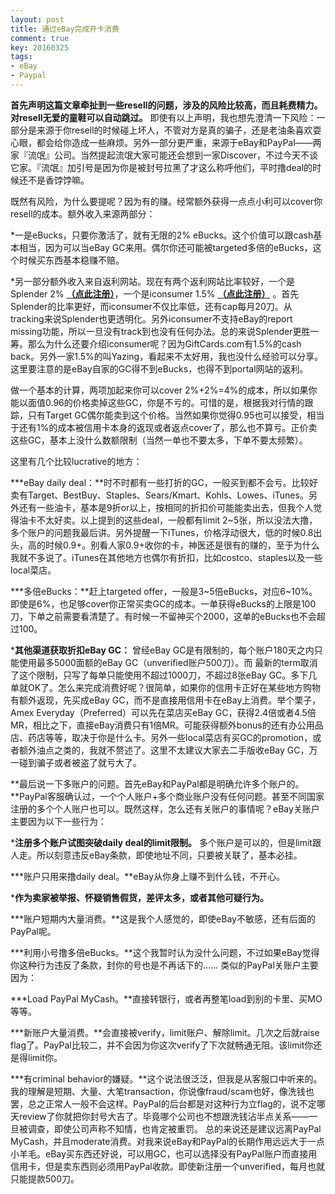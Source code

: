```yaml
---
layout: post
title: 通过eBay完成开卡消费
comment: true
key: 20160325
tags:
- eBay
- Paypal
---
```


**首先声明这篇文章牵扯到一些resell的问题，涉及的风险比较高，而且耗费精力。对resell无爱的童鞋可以自动跳过。**
即使有以上声明，我也想先澄清一下风险：一部分是来源于你resell的时候碰上坏人，不管对方是真的骗子，还是老油条喜欢耍心眼，都会给你造成一些麻烦。另外一部分更严重，来源于eBay和PayPal——两家『流氓』公司。当然提起流氓大家可能还会想到一家Discover，不过今天不谈它家。『流氓』加引号是因为你是被封号拉黑了才这么称呼他们，平时撸deal的时候还不是香饽饽嘛。

既然有风险，为什么要提呢？因为有的赚。经常额外获得一点点小利可以cover你resell的成本。额外收入来源两部分：

*一是eBucks，只要你激活了，就有无限的2% eBucks。这个价值可以跟cash基本相当，因为可以当eBay GC来用。偶尔你还可能被targeted多倍的eBucks，这个时候买东西基本稳赚不赔。

	
*另一部分额外收入来自返利网站。现在有两个返利网站比率较好，一个是Splender 2%
**[（点此注册）](http://fbuy.me/c8VO7)**，一个是iconsumer 1.5%
**[（点此注册）](https://www.iconsumer.com/IOBHTkl)**
。首先Splender的比率更好，而iconsumer不仅比率低，还有cap每月20刀。从tracking来说Splender也更透明化。另外iconsumer不支持eBay的report missing功能，所以一旦没有track到也没有任何办法。总的来说Splender更胜一筹。那么为什么还要介绍iconsumer呢？因为GiftCards.com有1.5%的cash back。另外一家1.5%的叫Yazing，看起来不太好用，我也没什么经验可以分享。
这里要注意的是eBay自家的GC得不到eBucks，也得不到portal网站的返利。

做一个基本的计算，两项加起来你可以cover 2%+2%=4%的成本，所以如果你能以面值0.96的价格卖掉这些GC，你是不亏的。可惜的是，根据我对行情的跟踪，只有Target GC偶尔能卖到这个价格。当然如果你觉得0.95也可以接受，相当于还有1%的成本被信用卡本身的返现或者返点cover了，那么也不算亏。正价卖这些GC，基本上没什么数额限制（当然一单也不要太多，下单不要太频繁）。

这里有几个比较lucrative的地方：

***eBay daily deal：**时不时都有一些打折的GC，一般买到都不会亏。比较好卖有Target、BestBuy、Staples、Sears/Kmart、Kohls、Lowes、iTunes。另外还有一些油卡，基本是9折or以上，按相同的折扣价可能能卖出去，但我个人觉得油卡不太好卖。以上提到的这些deal，一般都有limit 2~5张，所以没法大撸，多个账户的问题我最后讲。另外提醒一下iTunes，价格浮动很大，低的时候0.8出头，高的时候0.9+。别看人家0.9+收你的卡，神医还是很有的赚的，至于为什么我就不多说了。iTunes在其他地方也偶尔有折扣，比如costco、staples以及一些local菜店。

	
***多倍eBucks：**赶上targeted offer，一般是3~5倍eBucks，对应6~10%。即使是6%，也足够cover你正常买卖GC的成本。一单获得eBucks的上限是100刀，下单之前需要看清楚了。有时候一不留神买个2000，这单的eBucks也不会超过100。

	
***其他渠道获取折扣eBay GC：**
曾经eBay GC是有限制的，每个账户180天之内只能使用最多5000面额的eBay GC（unverified账户500刀）。而
最新的term取消了这个限制，只写了每单只能使用不超过1000刀，不超过8张eBay GC。多下几单就OK了。怎么来完成消费好呢？很简单，如果你的信用卡正好在某些地方购物有额外返现，先买成eBay GC，而不是直接用信用卡在eBay上消费。举个栗子，Amex Everyday（Preferred）可以先在菜店买eBay GC，获得2.4倍或者4.5倍MR，相比之下，直接eBay消费只有1倍MR。可能获得额外bonus的还有办公用品店、药店等等，取决于你是什么卡。另外一些local菜店有买GC的promotion，或者额外油点之类的，我就不赘述了。这里不太建议大家去二手版收eBay GC，万一碰到骗子或者被盗了就亏大了。

**最后说一下多账户的问题。首先eBay和PayPal都是明确允许多个账户的。**PayPal客服确认过，一个个人账户+多个商业账户没有任何问题。甚至不同国家注册的多个个人账户也可以。既然这样，怎么还有关账户的事情呢？eBay关账户主要因为以下一些行为：

***注册多个账户试图突破daily deal的limit限制。**
多个账户是可以的，但是limit跟人走。所以刻意违反eBay条款，即使地址不同，只要被关联了，基本必挂。

	
***账户只用来撸daily deal。**eBay从你身上赚不到什么钱，不开心。

	
***作为卖家被举报、怀疑销售假货，差评太多，或者其他可疑行为。**

	
***账户短期内大量消费。**这是我个人感觉的，即使eBay不敏感，还有后面的PayPal呢。

	
***利用小号撸多倍eBucks。**这个我暂时认为没什么问题，不过如果eBay觉得你这种行为违反了条款，封你的号也是不再话下的……
类似的PayPal关账户主要因为：

***Load PayPal MyCash。**直接转银行，或者再整笔load到别的卡里、买MO等等。

	
***新账户大量消费。**会直接被verify，limit账户、解除limit。几次之后就raise flag了。PayPal比较二，并不会因为你这次verify了下次就畅通无阻。该limit你还是得limit你。

	
***有criminal behavior的嫌疑。**这个说法很泛泛，但我是从客服口中听来的。我的理解是短期、大量、大笔transaction，你说像fraud/scam也好，像洗钱也罢，总之正常人一般不会这样。PayPal的后台都是对这种行为立flag的，说不定哪天review了你就把你封号大吉了。毕竟哪个公司也不想跟洗钱沾半点关系——一旦被调查，即使公司声称不知情，也肯定被重罚。
总的来说还是建议远离PayPal MyCash，并且moderate消费。对我来说eBay和PayPal的长期作用远远大于一点小羊毛。eBay买东西还好说，可以用GC，也可以选择没有PayPal账户而直接用信用卡，但是卖东西则必须用PayPal收款。即使新注册一个unverified，每月也就只能提款500刀。